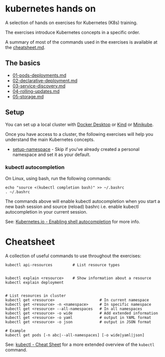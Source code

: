 # kubernetes hands on

A selection of hands on exercises for Kubernetes (K8s) training.

The exercises introduce Kubernetes concepts in a specific order.

A summary of most of the commands used in the exercises is available at the
[cheatsheet.md](cheatsheet.md).


## The basics

- [01-pods-deployments.md](01-pods-deployments.md)
- [02-declarative-deployment.md](02-declarative-deployment.md)
- [03-service-discovery.md](03-service-discovery.md)
- [04-rolling-updates.md](04-rolling-updates.md)
- [05-storage.md](05-storage.md)


## Setup

You can set up a local cluster with [Docker
Desktop][docker-desktop] or [Kind][kind] or [Minikube][minikube].

Once you have access to a cluster, the following exercises will help you understand the main Kubernetes concepts.

- [setup-namespace](setup/namespace.md) - Skip if you've
  already created a personal namespace and set it as your default.

### kubectl autocompletion

On Linux, using bash, run the following commands:

```shell
echo "source <(kubectl completion bash)" >> ~/.bashrc
. ~/.bashrc
```

The commands above will enable kubectl autocompletion when you start a new bash
session and source (reload) bashrc i.e. enable kubectl autocompletion in your
current session.

See: [Kubernetes.io - Enabling shell autocompletion][autocompletion] for more
info.

# Cheatsheet

A collection of useful commands to use throughout the exercises:

```
kubectl api-resources         # List resource types


kubectl explain <resource>    # Show information about a resource
kubectl explain deployment


# List resources in cluster
kubectl get <resource>                    # In current namespace
kubectl get <resource> -n <namespace>     # In specific namespace
kubectl get <resource> --all-namespaces   # In all namespaces
kubectl get <resource> -o wide            # Add extended information
kubectl get <resource> -o yaml            # output in YAML format
kubectl get <resource> -o json            # output in JSON format

# Example
kubectl get pods [-n abc|--all-namespaces] [-o wide|yaml|json]

```

See:
[kubectl - Cheat Sheet](https://kubernetes.io/docs/reference/kubectl/cheatsheet/)
for a more extended overview of the `kubectl` command.


[docker-desktop]: https://docs.docker.com/desktop/
[kind]: https://kind.sigs.k8s.io/
[minikube]: https://minikube.sigs.k8s.io/docs/
[autocompletion]:
  https://kubernetes.io/docs/tasks/tools/install-kubectl/#enabling-shell-autocompletion
